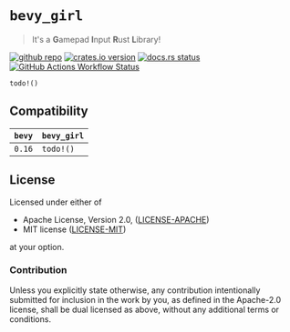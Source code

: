 # `bevy_girl`

> It's a **G**amepad **I**nput **R**ust **L**ibrary!

[![github repo](https://img.shields.io/badge/github-zohnannor/girl-946d8c?style=for-the-badge&logo=github)](https://github.com/zohnannor/girl)
[![crates.io version](https://img.shields.io/crates/v/bevy_girl?style=for-the-badge&logo=rust)](https://crates.io/crates/bevy_girl)
[![docs.rs status](https://img.shields.io/docsrs/bevy_girl/latest?style=for-the-badge&logo=docsdotrs)](https://docs.rs/bevy_girl)
[![GitHub Actions Workflow Status](https://img.shields.io/github/actions/workflow/status/zohnannor/girl/ci.yml?branch=main&style=for-the-badge&logo=github)](https://github.com/zohnannor/girl/actions/workflows/ci.yml)

`todo!()`

## Compatibility

| `bevy` | `bevy_girl` |
| ------ | ----------- |
| `0.16` | `todo!()`   |

## License

Licensed under either of

-   Apache License, Version 2.0, ([LICENSE-APACHE](LICENSE-APACHE))
-   MIT license ([LICENSE-MIT](LICENSE-MIT))

at your option.

### Contribution

Unless you explicitly state otherwise, any contribution intentionally
submitted for inclusion in the work by you, as defined in the Apache-2.0
license, shall be dual licensed as above, without any additional terms or
conditions.
